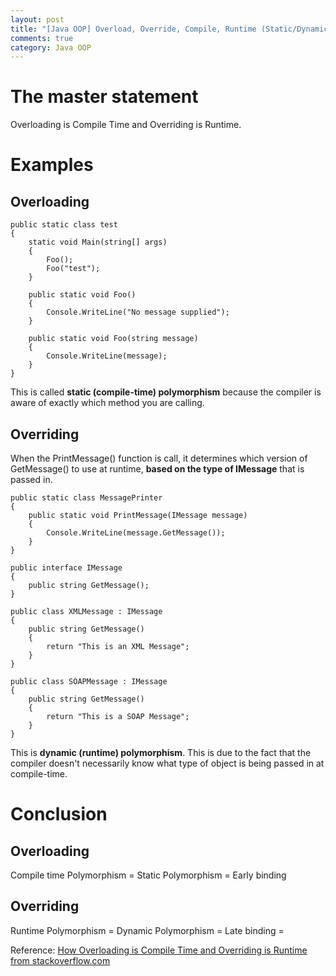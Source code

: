 ```yaml
---
layout: post
title: "[Java OOP] Overload, Override, Compile, Runtime (Static/Dynamic Polymph) "
comments: true
category: Java OOP
---
```


# The master statement

Overloading is Compile Time and Overriding is Runtime.

# Examples

## Overloading

    public static class test
    {
        static void Main(string[] args)
        {
            Foo();
            Foo("test");
        }

        public static void Foo()
        {
            Console.WriteLine("No message supplied");
        }

        public static void Foo(string message)
        {
            Console.WriteLine(message);
        }
    }

This is called **static (compile-time) polymorphism** because the compiler is aware of exactly which method you are calling.

## Overriding

When the PrintMessage() function is call, it determines which version of GetMessage() to use at runtime, **based on the type of IMessage** that is passed in.

    public static class MessagePrinter
    {
        public static void PrintMessage(IMessage message)
        {
            Console.WriteLine(message.GetMessage());
        }
    }

    public interface IMessage
    {
        public string GetMessage();
    }

    public class XMLMessage : IMessage
    {
        public string GetMessage()
        {
            return "This is an XML Message";
        }
    }

    public class SOAPMessage : IMessage
    {
        public string GetMessage()
        {
            return "This is a SOAP Message";
        }
    }

This is **dynamic (runtime) polymorphism**. This is due to the fact that the compiler doesn't necessarily know what type of object is being passed in at compile-time.

# Conclusion

## Overloading

Compile time Polymorphism = Static Polymorphism = Early binding

## Overriding

Runtime Polymorphism = Dynamic Polymorphism = Late binding =

Reference: [How Overloading is Compile Time and Overriding is Runtime from stackoverflow.com](http://stackoverflow.com/questions/10915828/how-overloading-is-compile-time-and-overriding-is-runtime)
